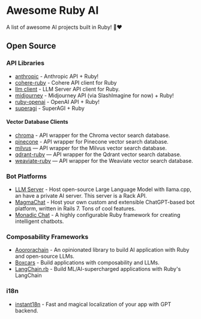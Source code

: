 # Awesome Ruby AI

A list of awesome AI projects built in Ruby! 🤖❤️

## Open Source

### API Libraries

- [anthropic](https://github.com/alexrudall/anthropic) - Anthropic API + Ruby!
- [cohere-ruby](https://github.com/andreibondarev/cohere-ruby) - Cohere API client for Ruby
- [llm client](https://github.com/mariochavez/llm_client) - LLM Server API client for Ruby. 
- [midjourney](https://github.com/alexrudall/midjourney) - Midjourney API (via SlashImagine for now) + Ruby!
- [ruby-openai](https://github.com/alexrudall/ruby-openai) - OpenAI API + Ruby!
- [superagi](https://github.com/alexrudall/superagi) - SuperAGI + Ruby

#### Vector Database Clients

- [chroma](https://github.com/mariochavez/chroma) - API wrapper for the Chroma vector search database.
- [pinecone](https://github.com/scotterc/pinecone) - API wrapper for Pinecone vector search database.
- [milvus](https://github.com/andreibondarev/milvus) — API wrapper for the Milvus vector search database.
- [qdrant-ruby](https://github.com/andreibondarev/qdrant-ruby) — API wrapper for the Qdrant vector search database.
- [weaviate-ruby](https://github.com/andreibondarev/weaviate-ruby) — API wrapper for the Weaviate vector search database.

### Bot Platforms

- [LLM Server](https://github.com/mariochavez/llm_server) - Host open-source Large Language Model with llama.cpp, an have a private AI server. This server is a Rack API.
- [MagmaChat](https://github.com/magma-labs/magma-chat) - Host your own custom and extensible ChatGPT-based bot platform, written in Rails 7. Tons of cool features.
- [Monadic Chat](https://github.com/yohasebe/monadic-chat) - A highly configurable Ruby framework for creating intelligent chatbots.

### Composability Frameworks

- [Aoororachain](https://github.com/mariochavez/aoororachain) - An opinionated library to build AI application with Ruby and open-source LLMs.
- [Boxcars](https://github.com/BoxcarsAI/boxcars) - Build applications with composability and LLMs.
- [LangChain.rb](https://github.com/andreibondarev/langchainrb) - Build ML/AI-supercharged applications with Ruby's LangChain

### i18n

- [instant18n](https://github.com/obie/instant18n) - Fast and magical localization of your app with GPT backend. 
